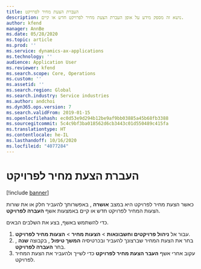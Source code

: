 ```yaml
---
title: העברת הצעת מחיר לפרויקט
description: נושא זה מספק מידע על אופן העברת הצעת מחיר לפרויקט חדש או קיים.
author: kfend
manager: AnnBe
ms.date: 05/28/2020
ms.topic: article
ms.prod: ''
ms.service: dynamics-ax-applications
ms.technology: ''
audience: Application User
ms.reviewer: kfend
ms.search.scope: Core, Operations
ms.custom: ''
ms.assetid: ''
ms.search.region: Global
ms.search.industry: Service industries
ms.author: andchoi
ms.dyn365.ops.version: 7
ms.search.validFrom: 2019-01-15
ms.openlocfilehash: ec0d53e9d294b12be9af9bb03885a45b68fb3388
ms.sourcegitcommit: 5c4c9bf3ba018562d6cb3443c01d550489c415fa
ms.translationtype: HT
ms.contentlocale: he-IL
ms.lasthandoff: 10/16/2020
ms.locfileid: "4077284"
---
```

# <a name="transfer-a-quotation-to-a-project"></a>העברת הצעת מחיר לפרויקט

[!include [banner](../includes/banner.md)]

כאשר הצעת מחיר לפרויקט היא במצב **אושרה** , באפשרותך להעביר חלק או את שורות הצעות המחיר לפרויקט חדש או קיים באמצעות אשף **העברה לפרויקט**. 

כדי להשתמש באשף, בצע את השלבים הבאים.

1. עבור אל **ניהול פרויקטים וחשבונאות** > **הצעות מחיר** > **הצעות מחיר לפרויקט**.
2. בחר את הצעת המחיר שברצונך להעביר ובכרטיסיה **המשך טיפול** , בקבוצה **שנה** , בחר **העברה לפרויקט**.
3. עקוב אחרי אשף **העבר הצעת מחיר לפרויקט** כדי לשייך ולהעביר את הצעת המחיר לפרויקט.
